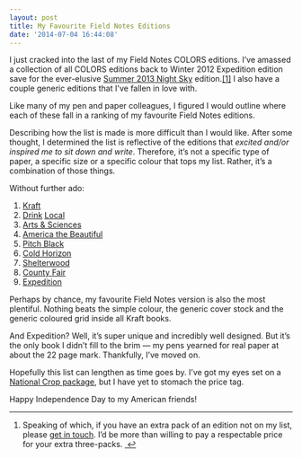```yaml
---
layout: post
title: My Favourite Field Notes Editions
date: '2014-07-04 16:44:08'
---
```


<p>I just cracked into the last of my Field Notes COLORS editions. I&#8217;ve amassed a collection of all COLORS editions back to Winter 2012 Expedition edition save for the ever-elusive <a href="http://fieldnotesbrand.com/colors/nightsky/">Summer 2013 Night Sky</a> edition.<a href="#fn:1" id="fnref:1" title="see footnote" class="footnote">[1]</a> I also have a couple generic editions that I've fallen in love with.</p>

<p>Like many of my pen and paper colleagues, I figured I would outline where each of these fall in a ranking of my favourite Field Notes editions.</p>

<p>Describing how the list is made is more difficult than I would like. After some thought, I determined the list is reflective of the editions that <em>excited and/or inspired me to sit down and write</em>. Therefore, it&#8217;s not a specific type of paper, a specific size or a specific colour that tops my list. Rather, it&#8217;s a combination of those things.</p>

<p>Without further ado:</p>

<ol>
<li><a href="http://www.amazon.com/gp/product/B006CQT2KU/ref=as_li_qf_sp_asin_il_tl?ie=UTF8&amp;camp=1789&amp;creative=9325&amp;creativeASIN=B006CQT2KU&amp;linkCode=as2&amp;tag=thenews02-20&amp;linkId=ABE54IHDLUARR2YP">Kraft</a></li>
<li><a href="http://www.amazon.com/gp/product/B00FG6L1WY/ref=as_li_qf_sp_asin_il_tl?ie=UTF8&amp;camp=1789&amp;creative=9325&amp;creativeASIN=B00FG6L1WY&amp;linkCode=as2&amp;tag=thenews02-20&amp;linkId=XQDYNLAFRAZVOQ5Z">Drink</a> <a href="http://www.amazon.com/gp/product/B00FG6PTD6/ref=as_li_qf_sp_asin_il_tl?ie=UTF8&amp;camp=1789&amp;creative=9325&amp;creativeASIN=B00FG6PTD6&amp;linkCode=as2&amp;tag=thenews02-20&amp;linkId=K5R347TUI4H63RIQ">Local</a></li>
<li><a href="http://fieldnotesbrand.com/colors/artsandsciences/">Arts &amp; Sciences</a></li>
<li><a href="http://fieldnotesbrand.com/colors/beautiful/">America the Beautiful</a></li>
<li><a href="http://www.amazon.com/gp/product/B00GC5QTR0/ref=as_li_qf_sp_asin_il_tl?ie=UTF8&amp;camp=1789&amp;creative=9325&amp;creativeASIN=B00GC5QTR0&amp;linkCode=as2&amp;tag=thenews02-20&amp;linkId=ORCIUSYF7AIS3NPV">Pitch Black</a></li>
<li><a href="http://www.amazon.com/gp/product/B00GXDXRH6/ref=as_li_qf_sp_asin_il_tl?ie=UTF8&amp;camp=1789&amp;creative=9325&amp;creativeASIN=B00GXDXRH6&amp;linkCode=as2&amp;tag=thenews02-20&amp;linkId=RWCJOHQRAUHYYUNG">Cold Horizon</a></li>
<li><a href="http://www.amazon.com/gp/product/B00KBQTQEE/ref=as_li_qf_sp_asin_il_tl?ie=UTF8&amp;camp=1789&amp;creative=9325&amp;creativeASIN=B00KBQTQEE&amp;linkCode=as2&amp;tag=thenews02-20&amp;linkId=5Y5PLW3GNB6JU27J">Shelterwood</a></li>
<li><a href="http://www.amazon.com/gp/product/B00E4TAQWA/ref=as_li_qf_sp_asin_il_tl?ie=UTF8&amp;camp=1789&amp;creative=9325&amp;creativeASIN=B00E4TAQWA&amp;linkCode=as2&amp;tag=thenews02-20&amp;linkId=7435Q2RVLY3ZBROB">County Fair</a></li>
<li><a href="http://fieldnotesbrand.com/colors/expedition/">Expedition</a></li>
</ol>

<p>Perhaps by chance, my favourite Field Notes version is also the most plentiful. Nothing beats the simple colour, the generic cover stock and the generic coloured grid inside all Kraft books. </p>

<p>And Expedition? Well, it&#8217;s super unique and incredibly well designed. But it&#8217;s the only book I didn&#8217;t fill to the brim — my pens yearned for real paper at about the 22 page mark. Thankfully, I&#8217;ve moved on.</p>

<p>Hopefully this list can lengthen as time goes by. I&#8217;ve got my eyes set on a <a href="http://fieldnotesbrand.com/colors/crop/">National Crop package</a>, but I have yet to stomach the price tag.</p>

<p>Happy Independence Day to my American friends!</p>

<div class="footnotes">
<hr />
<ol>

<li id="fn:1">
<p>Speaking of which, if you have an extra pack of an edition not on my list, please <a href="http://twitter.com/joshuaginter">get in touch</a>. I&#8217;d be more than willing to pay a respectable price for your extra three-packs. <a href="#fnref:1" title="return to article" class="reversefootnote">&#160;&#8617;</a></p>
</li>

</ol>
</div>
